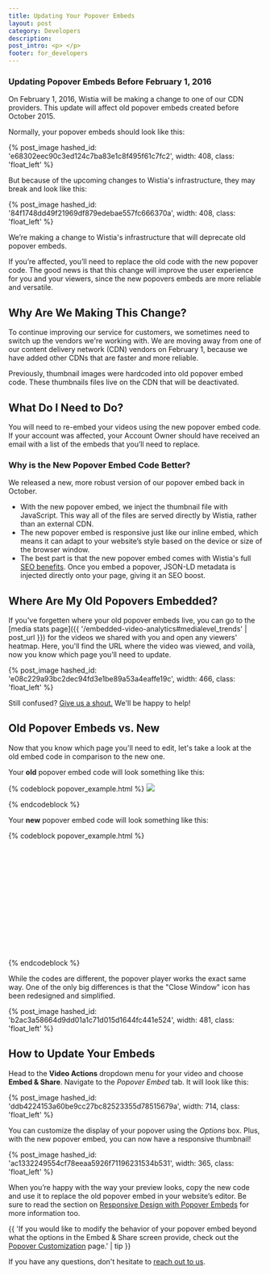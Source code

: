 ```yaml
---
title: Updating Your Popover Embeds
layout: post
category: Developers
description:
post_intro: <p> </p>
footer: for_developers
---
```

### Updating Popover Embeds Before February 1, 2016

On February 1, 2016, Wistia will be making a change to one of our CDN providers.
This update will affect old popover embeds created before October 2015.

Normally, your popover embeds should look like this:

{% post_image hashed_id: 'e68302eec90c3ed124c7ba83e1c8f495f61c7fc2', width: 408, class: 'float_left' %}

But because of the upcoming changes to Wistia's infrastructure, they may break
and look like this:

{% post_image hashed_id: '84f1748dd49f21969df879edebae557fc666370a', width: 408, class: 'float_left' %}

We’re making a change to Wistia's infrastructure that will deprecate old popover
embeds.

If you’re affected, you’ll need to replace the old code with the new popover
code. The good news is that this change will improve the user experience for you
and your viewers, since the new popovers embeds are more reliable and
versatile.

## Why Are We Making This Change?

To continue improving our service for customers, we sometimes need to switch up
the vendors we're working with. We are moving away from one of our content
delivery network (CDN) vendors on February 1, because we have added other CDNs
that are faster and more reliable.

Previously, thumbnail images were hardcoded into old popover embed code. These
thumbnails files live on the CDN that will be deactivated.

## What Do I Need to Do?

You will need to re-embed your videos using the new popover embed code. If your
account was affected, your Account Owner should have received an email with a
list of the embeds that you’ll need to replace.

### Why is the New Popover Embed Code Better?

We released a new, more robust version of our popover embed back in October.

- With the new popover embed, we inject the thumbnail file with JavaScript. This way all of the files are served directly by Wistia, rather than an external CDN.
- The new popover embed is responsive just like our inline embed, which means it can adapt to your website’s style based on the device or size of the browser window.
- The best part is that the new popover embed comes with Wistia's full [SEO benefits](http://wistia.com/blog/seo-standard-embed). Once you embed a popover, JSON-LD metadata is injected directly onto your page, giving it an SEO boost.


## Where Are My Old Popovers Embedded?

If you've forgetten where your old popover embeds live, you can go to the
[media stats page]({{ '/embedded-video-analytics#medialevel_trends' | post_url }}) for
the videos we shared with you and open any viewers' heatmap. Here, you'll find
the URL where the video was viewed, and voilà, now you know which page you’ll
need to update.

{% post_image hashed_id: 'e08c229a93bc2dec94fd3e1be89a53a4eaffe19c', width: 466, class: 'float_left' %}

Still confused? [Give us a shout.](http://wistia.com/support/contact) We'll be
happy to help!

## Old Popover Embeds vs. New

Now that you know which page you'll need to edit, let's take a look at the old
embed code in comparison to the new one.

Your **old** popover embed code will look something like this:

{% codeblock popover_example.html %}
<a href="//fast.wistia.net/embed/iframe/elhrbf4rb?popover=true" class="wistia-popover[height=360,playerColor=84afde,width=640]"><img src="https://embed.wistia.com/deliveries/kehrb3i4978bq38ofybq4o8ff4y28yf2edwrg/file.jpg" /></a>
<script charset="ISO-8859-1" src="http://fast.wistia.com/assets/external/popover-v1.js"></script>
{% endcodeblock %}

Your **new** popover embed code will look something like this:

{% codeblock popover_example.html %}
<script charset="ISO-8859-1" src="//fast.wistia.com/assets/external/E-v1.js" async></script><span class="wistia_embed wistia_async_k9bmbixozg popover=true popoverAnimateThumbnail=true" style="display:inline-block;height:207px;width:368px">&nbsp;</span>
{% endcodeblock %}

While the codes are different, the popover player works the exact same way. One
of the only big differences is that the "Close Window" icon has been redesigned
and simplified.

{% post_image hashed_id: 'b2ac3a58664d9dd01a1c71d015d1644fc441e524', width: 481, class: 'float_left' %}

## How to Update Your Embeds

Head to the **Video Actions** dropdown menu for your video and choose **Embed &
Share**. Navigate to the *Popover Embed* tab. It will look like this:

{% post_image hashed_id: 'ddb4224153a60be9cc27bc82523355d78515679a', width: 714, class: 'float_left' %}

You can customize the display of your popover using the *Options* box. Plus,
with the new popover embed, you can now have a responsive thumbnail!

{% post_image hashed_id: 'ac1332249554cf78eeaa5926f71196231534b531', width: 365, class: 'float_left' %}

When you’re happy with the way your preview looks, copy the new code and use it
to replace the old popover embed in your website’s editor. Be sure to read the
section on
[Responsive Design with Popover Embeds](http://wistia.com/doc/embedding#responsive_design_with_popover_embeds)
for more information too.

{{ 'If you would like to modify the behavior of your popover embed beyond what the options in the Embed & Share screen provide, check out the [Popover Customization](http://wistia.com/doc/popover-customization) page.' | tip }}

If you have any questions, don't hesitate to [reach out to us](http://wistia.com/support/contact).
